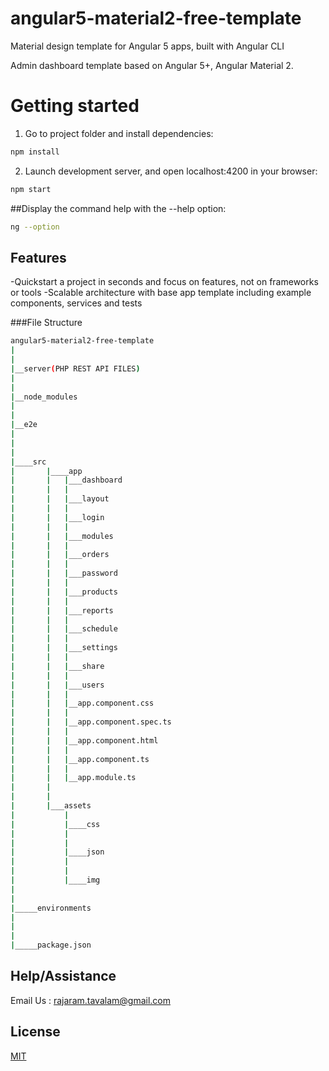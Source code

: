 # angular5-material2-free-template
Material design template for Angular 5 apps, built with Angular CLI

Admin dashboard template based on Angular 5+, Angular Material 2.


# Getting started

1. Go to project folder and install dependencies:

```sh
npm install
```

2. Launch development server, and open localhost:4200 in your browser:

```sh
npm start
```

##Display the command help with the  --help option:

```bash
ng --option
```

## Features
-Quickstart a project in seconds and focus on features, not on frameworks or tools
-Scalable architecture with base app template including example components, services and tests



###File Structure


```bash
angular5-material2-free-template
|
|
|__server(PHP REST API FILES)
|
|
|__node_modules
|
|
|__e2e
|
|
|
|____src
|      	|____app
|      	|	|___dashboard
|		|	|
|		|	|___layout
|		|	|
|		|	|___login
|		|	|		
|		|	|___modules							
|		|	|
|		|	|___orders
|		|	|
|		|	|___password			
|		|	|
|		|	|___products				
|		|	|	
|		|	|___reports
|		|	|
|		|	|___schedule
|		|	|
|		|	|___settings
|		|	|
|		|	|___share
|		|	|
|		|	|___users
|		|	|
|		|	|__app.component.css
|		|	|
|		|	|__app.component.spec.ts
|		|	|
|		|	|__app.component.html
|		|	|
|		|	|__app.component.ts
|		|	|
|		|	|__app.module.ts
|		|
|		|
|		|___assets			
|			|
|    		|____css
|    		|    
|    		|
|    		|____json
|   		|   
|    		|
|    		|____img
|
|
|_____environments
|
|
|
|_____package.json

 ```

## Help/Assistance

Email Us : rajaram.tavalam@gmail.com          


## License

[MIT](LICENSE)


